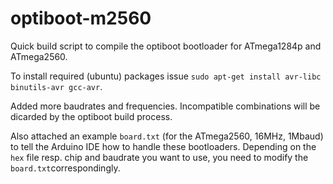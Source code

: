 # optiboot-m2560
Quick build script to compile the optiboot bootloader for ATmega1284p and ATmega2560.

To install required (ubuntu) packages issue `sudo apt-get install avr-libc binutils-avr gcc-avr`.

Added more baudrates and frequencies. Incompatible combinations will be dicarded by the optiboot build process.

Also attached an example `board.txt` (for the ATmega2560, 16MHz, 1Mbaud) to tell the Arduino IDE how to handle these bootloaders. Depending on the `hex` file resp. chip and baudrate you want to use, you need to modify the `board.txt`correspondingly.

